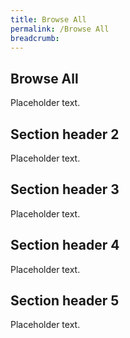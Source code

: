 ```yaml
---
title: Browse All
permalink: /Browse All
breadcrumb: 
---
```


## Browse All

Placeholder text.

## Section header 2

Placeholder text.

## Section header 3

Placeholder text.

## Section header 4

Placeholder text.

## Section header 5

Placeholder text.

